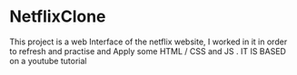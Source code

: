 # NetflixClone
This project is a web Interface of  the netflix website, I worked in it in order to refresh and practise and Apply some HTML / CSS and JS . IT IS BASED on a youtube tutorial 

